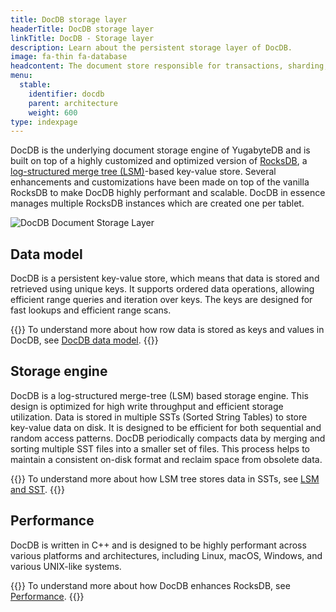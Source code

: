 ```yaml
---
title: DocDB storage layer
headerTitle: DocDB storage layer
linkTitle: DocDB - Storage layer
description: Learn about the persistent storage layer of DocDB.
image: fa-thin fa-database
headcontent: The document store responsible for transactions, sharding, replication, and persistence
menu:
  stable:
    identifier: docdb
    parent: architecture
    weight: 600
type: indexpage
---
```


DocDB is the underlying document storage engine of YugabyteDB and is built on top of a highly customized and optimized version of [RocksDB](http://rocksdb.org/), a [log-structured merge tree (LSM)](./lsm-sst)-based key-value store. Several enhancements and customizations have been made on top of the vanilla RocksDB to make DocDB highly performant and scalable. DocDB in essence manages multiple RocksDB instances which are created one per tablet.

![DocDB Document Storage Layer](/images/architecture/docdb-rocksdb.png)

## Data model

DocDB is a persistent key-value store, which means that data is stored and retrieved using unique keys. It supports ordered data operations, allowing efficient range queries and iteration over keys. The keys are designed for fast lookups and efficient range scans.

{{<tip>}}
To understand more about how row data is stored as keys and values in DocDB, see [DocDB data model](./data-model).
{{</tip>}}

## Storage engine

DocDB is a log-structured merge-tree (LSM) based storage engine. This design is optimized for high write throughput and efficient storage utilization. Data is stored in multiple SSTs (Sorted String Tables) to store key-value data on disk. It is designed to be efficient for both sequential and random access patterns. DocDB periodically compacts data by merging and sorting multiple SST files into a smaller set of files. This process helps to maintain a consistent on-disk format and reclaim space from obsolete data.

{{<tip>}}
To understand more about how LSM tree stores data in SSTs, see [LSM and SST](./lsm-sst).
{{</tip>}}

## Performance

DocDB is written in C++ and is designed to be highly performant across various platforms and architectures, including Linux, macOS, Windows, and various UNIX-like systems.

{{<tip>}}
To understand more about how DocDB enhances RocksDB, see [Performance](./performance).
{{</tip>}}
